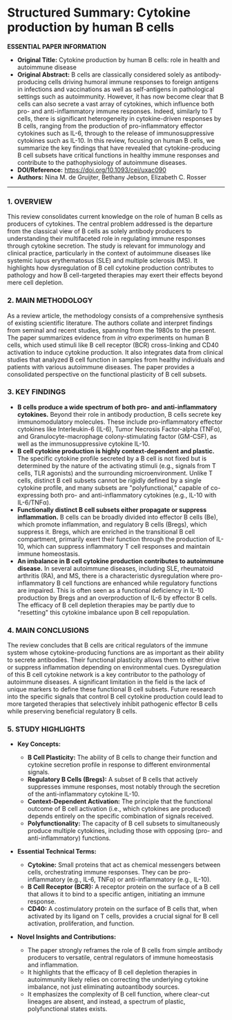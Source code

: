# Structured Summary: Cytokine production by human B cells

**ESSENTIAL PAPER INFORMATION**

*   **Original Title:** Cytokine production by human B cells: role in health and autoimmune disease
*   **Original Abstract:** B cells are classically considered solely as antibody-producing cells driving humoral immune responses to foreign antigens in infections and vaccinations as well as self-antigens in pathological settings such as autoimmunity. However, it has now become clear that B cells can also secrete a vast array of cytokines, which influence both pro- and anti-inflammatory immune responses. Indeed, similarly to T cells, there is significant heterogeneity in cytokine-driven responses by B cells, ranging from the production of pro-inflammatory effector cytokines such as IL-6, through to the release of immunosuppressive cytokines such as IL-10. In this review, focusing on human B cells, we summarize the key findings that have revealed that cytokine-producing B cell subsets have critical functions in healthy immune responses and contribute to the pathophysiology of autoimmune diseases.
*   **DOI/Reference:** https://doi.org/10.1093/cei/uxac090
*   **Authors:** Nina M. de Gruijter, Bethany Jebson, Elizabeth C. Rosser

---

### 1. OVERVIEW
This review consolidates current knowledge on the role of human B cells as producers of cytokines. The central problem addressed is the departure from the classical view of B cells as solely antibody producers to understanding their multifaceted role in regulating immune responses through cytokine secretion. The study is relevant for immunology and clinical practice, particularly in the context of autoimmune diseases like systemic lupus erythematosus (SLE) and multiple sclerosis (MS). It highlights how dysregulation of B cell cytokine production contributes to pathology and how B cell-targeted therapies may exert their effects beyond mere cell depletion.

### 2. MAIN METHODOLOGY
As a review article, the methodology consists of a comprehensive synthesis of existing scientific literature. The authors collate and interpret findings from seminal and recent studies, spanning from the 1980s to the present. The paper summarizes evidence from *in vitro* experiments on human B cells, which used stimuli like B cell receptor (BCR) cross-linking and CD40 activation to induce cytokine production. It also integrates data from clinical studies that analyzed B cell function in samples from healthy individuals and patients with various autoimmune diseases. The paper provides a consolidated perspective on the functional plasticity of B cell subsets.

### 3. KEY FINDINGS

*   **B cells produce a wide spectrum of both pro- and anti-inflammatory cytokines.** Beyond their role in antibody production, B cells secrete key immunomodulatory molecules. These include pro-inflammatory effector cytokines like Interleukin-6 (IL-6), Tumor Necrosis Factor-alpha (TNFα), and Granulocyte-macrophage colony-stimulating factor (GM-CSF), as well as the immunosuppressive cytokine IL-10.
*   **B cell cytokine production is highly context-dependent and plastic.** The specific cytokine profile secreted by a B cell is not fixed but is determined by the nature of the activating stimuli (e.g., signals from T cells, TLR agonists) and the surrounding microenvironment. Unlike T cells, distinct B cell subsets cannot be rigidly defined by a single cytokine profile, and many subsets are "polyfunctional," capable of co-expressing both pro- and anti-inflammatory cytokines (e.g., IL-10 with IL-6/TNFα).
*   **Functionally distinct B cell subsets either propagate or suppress inflammation.** B cells can be broadly divided into effector B cells (Be), which promote inflammation, and regulatory B cells (Bregs), which suppress it. Bregs, which are enriched in the transitional B cell compartment, primarily exert their function through the production of IL-10, which can suppress inflammatory T cell responses and maintain immune homeostasis.
*   **An imbalance in B cell cytokine production contributes to autoimmune disease.** In several autoimmune diseases, including SLE, rheumatoid arthritis (RA), and MS, there is a characteristic dysregulation where pro-inflammatory B cell functions are enhanced while regulatory functions are impaired. This is often seen as a functional deficiency in IL-10 production by Bregs and an overproduction of IL-6 by effector B cells. The efficacy of B cell depletion therapies may be partly due to "resetting" this cytokine imbalance upon B cell repopulation.

### 4. MAIN CONCLUSIONS
The review concludes that B cells are critical regulators of the immune system whose cytokine-producing functions are as important as their ability to secrete antibodies. Their functional plasticity allows them to either drive or suppress inflammation depending on environmental cues. Dysregulation of this B cell cytokine network is a key contributor to the pathology of autoimmune diseases. A significant limitation in the field is the lack of unique markers to define these functional B cell subsets. Future research into the specific signals that control B cell cytokine production could lead to more targeted therapies that selectively inhibit pathogenic effector B cells while preserving beneficial regulatory B cells.

### 5. STUDY HIGHLIGHTS

*   **Key Concepts:**
    *   **B Cell Plasticity:** The ability of B cells to change their function and cytokine secretion profile in response to different environmental signals.
    *   **Regulatory B Cells (Bregs):** A subset of B cells that actively suppresses immune responses, most notably through the secretion of the anti-inflammatory cytokine IL-10.
    *   **Context-Dependent Activation:** The principle that the functional outcome of B cell activation (i.e., which cytokines are produced) depends entirely on the specific combination of signals received.
    *   **Polyfunctionality:** The capacity of B cell subsets to simultaneously produce multiple cytokines, including those with opposing (pro- and anti-inflammatory) functions.

*   **Essential Technical Terms:**
    *   **Cytokine:** Small proteins that act as chemical messengers between cells, orchestrating immune responses. They can be pro-inflammatory (e.g., IL-6, TNFα) or anti-inflammatory (e.g., IL-10).
    *   **B Cell Receptor (BCR):** A receptor protein on the surface of a B cell that allows it to bind to a specific antigen, initiating an immune response.
    *   **CD40:** A costimulatory protein on the surface of B cells that, when activated by its ligand on T cells, provides a crucial signal for B cell activation, proliferation, and function.

*   **Novel Insights and Contributions:**
    *   The paper strongly reframes the role of B cells from simple antibody producers to versatile, central regulators of immune homeostasis and inflammation.
    *   It highlights that the efficacy of B cell depletion therapies in autoimmunity likely relies on correcting the underlying cytokine imbalance, not just eliminating autoantibody sources.
    *   It emphasizes the complexity of B cell function, where clear-cut lineages are absent, and instead, a spectrum of plastic, polyfunctional states exists.
